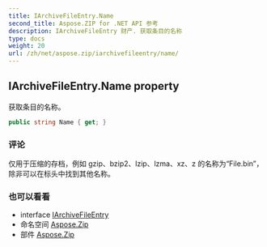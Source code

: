 ```yaml
---
title: IArchiveFileEntry.Name
second_title: Aspose.ZIP for .NET API 参考
description: IArchiveFileEntry 财产. 获取条目的名称
type: docs
weight: 20
url: /zh/net/aspose.zip/iarchivefileentry/name/
---
```

## IArchiveFileEntry.Name property

获取条目的名称。

```csharp
public string Name { get; }
```

### 评论

仅用于压缩的存档，例如 gzip、bzip2、lzip、lzma、xz、z 的名称为“File.bin”，除非可以在标头中找到其他名称。

### 也可以看看

* interface [IArchiveFileEntry](../)
* 命名空间 [Aspose.Zip](../../iarchivefileentry/)
* 部件 [Aspose.Zip](../../../)


